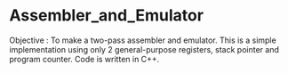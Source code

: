 # Assembler_and_Emulator

Objective : To make a two-pass assembler and emulator.
This is a simple implementation using only 2 general-purpose registers, stack pointer and program counter.
Code is written in C++.
